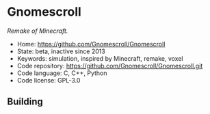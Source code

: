 # Gnomescroll

_Remake of Minecraft._

- Home: https://github.com/Gnomescroll/Gnomescroll
- State: beta, inactive since 2013
- Keywords: simulation, inspired by Minecraft, remake, voxel
- Code repository: https://github.com/Gnomescroll/Gnomescroll.git
- Code language: C, C++, Python
- Code license: GPL-3.0

## Building
